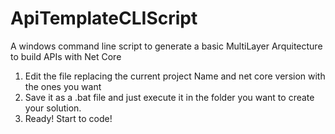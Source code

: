 # ApiTemplateCLIScript
A windows command line script to generate a basic MultiLayer Arquitecture to build APIs with Net Core 


1. Edit the file replacing the current project Name and net core version with the ones you want
2. Save it as a .bat file and just execute it in the folder you want to create your solution.
3. Ready! Start to code!

